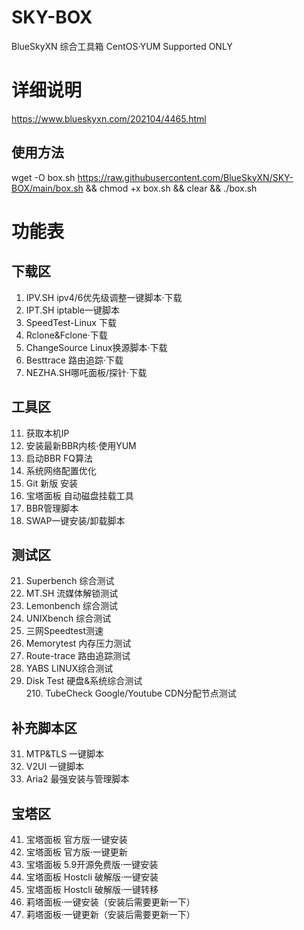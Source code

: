 # SKY-BOX
BlueSkyXN  综合工具箱 CentOS·YUM Supported ONLY

# 详细说明
https://www.blueskyxn.com/202104/4465.html

## 使用方法
wget -O box.sh https://raw.githubusercontent.com/BlueSkyXN/SKY-BOX/main/box.sh && chmod +x box.sh && clear && ./box.sh

# 功能表

## 下载区

1. IPV.SH ipv4/6优先级调整一键脚本·下载
2. IPT.SH iptable一键脚本
3. SpeedTest-Linux 下载
4. Rclone&Fclone·下载
5. ChangeSource Linux换源脚本·下载
6. Besttrace 路由追踪·下载
7. NEZHA.SH哪吒面板/探针·下载

## 工具区

11. 获取本机IP
12. 安装最新BBR内核·使用YUM
13. 启动BBR FQ算法
14. 系统网络配置优化
15. Git 新版 安装
16. 宝塔面板 自动磁盘挂载工具
17. BBR管理脚本
18. SWAP一键安装/卸载脚本

## 测试区

21. Superbench 综合测试
22. MT.SH 流媒体解锁测试
23. Lemonbench 综合测试
24. UNIXbench 综合测试
25. 三网Speedtest测速
26. Memorytest 内存压力测试
27. Route-trace 路由追踪测试
28. YABS LINUX综合测试
29. Disk Test 硬盘&系统综合测试
<br><a>210. TubeCheck Google/Youtube CDN分配节点测试</a>

## 补充脚本区
31. MTP&TLS 一键脚本
32. V2UI 一键脚本
33. Aria2 最强安装与管理脚本

## 宝塔区
41. 宝塔面板 官方版·一键安装
42. 宝塔面板 官方版·一键更新
43. 宝塔面板 5.9开源免费版·一键安装
44. 宝塔面板 Hostcli 破解版·一键安装
45. 宝塔面板 Hostcli 破解版·一键转移
46. 莉塔面板·一键安装（安装后需要更新一下）
47. 莉塔面板·一键更新（安装后需要更新一下）
